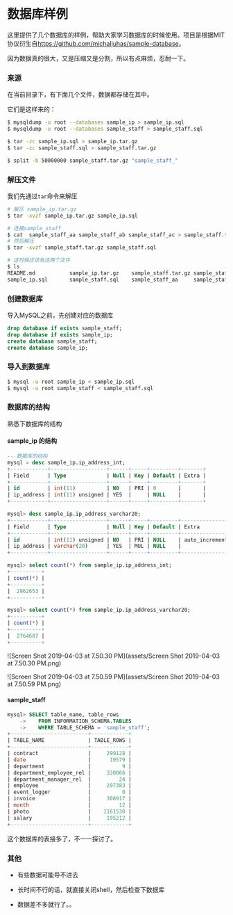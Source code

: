 # 数据库样例

这里提供了几个数据库的样例，帮助大家学习数据库的时候使用。项目是根据MIT协议衍生自<https://github.com/michaljuhas/sample-database>。

因为数据真的很大，又是压缩又是分割，所以有点麻烦，忍耐一下。

### 来源

在当前目录下，有下面几个文件，数据都存储在其中。

它们是这样来的：

```bash
$ mysqldump -u root --databases sample_ip > sample_ip.sql
$ mysqldump -u root --databases sample_staff > sample_staff.sql

$ tar -zc sample_ip.sql > sample_ip.tar.gz
$ tar -zc sample_staff.sql > sample_staff.tar.gz

$ split -b 50000000 sample_staff.tar.gz "sample_staff_"
```



### 解压文件

我们先通过`tar`命令来解压

``` bash
# 解压 sample_ip.tar.gz
$ tar -xvzf sample_ip.tar.gz sample_ip.sql

# 连接sample_staff
$ cat  sample_staff_aa sample_staff_ab sample_staff_ac > sample_staff.tar.gz
# 然后解压
$ tar -xvzf sample_staff.tar.gz sample_staff.sql

# 这时候应该有这两个文件
$ ls
README.md           sample_ip.tar.gz    sample_staff.tar.gz sample_staff_ab
sample_ip.sql       sample_staff.sql    sample_staff_aa     sample_staff_ac
```



### 创建数据库

导入MySQL之前，先创建对应的数据库

```sql
drop database if exists sample_staff;
drop database if exists sample_ip;
create database sample_staff;
create database sample_ip;
```



### 导入到数据库

```bash
$ mysql -u root sample_ip < sample_ip.sql
$ mysql -u root sample_staff < sample_staff.sql
```



### 数据库的结构

熟悉下数据库的结构

#### sample_ip 的结构

```sql
-- 数据库的结构
mysql > desc sample_ip.ip_address_int;
+------------+------------------+------+-----+---------+-------+
| Field      | Type             | Null | Key | Default | Extra |
+------------+------------------+------+-----+---------+-------+
| id         | int(11)          | NO   | PRI | 0       |       |
| ip_address | int(11) unsigned | YES  |     | NULL    |       |
+------------+------------------+------+-----+---------+-------+

mysql> desc sample_ip.ip_address_varchar20;
+------------+------------------+------+-----+---------+----------------+
| Field      | Type             | Null | Key | Default | Extra          |
+------------+------------------+------+-----+---------+----------------+
| id         | int(11) unsigned | NO   | PRI | NULL    | auto_increment |
| ip_address | varchar(20)      | YES  | MUL | NULL    |                |
+------------+------------------+------+-----+---------+----------------+

mysql> select count(*) from sample_ip.ip_address_int;
+----------+
| count(*) |
+----------+
|  2962653 |
+----------+

mysql> select count(*) from sample_ip.ip_address_varchar20;
+----------+
| count(*) |
+----------+
|  2764687 |
+----------+

```



![Screen Shot 2019-04-03 at 7.50.30 PM](assets/Screen Shot 2019-04-03 at 7.50.30 PM.png)

![Screen Shot 2019-04-03 at 7.50.59 PM](assets/Screen Shot 2019-04-03 at 7.50.59 PM.png)

#### sample_staff

```sql
mysql> SELECT table_name, table_rows
    ->    FROM INFORMATION_SCHEMA.TABLES
    ->    WHERE TABLE_SCHEMA = 'sample_staff';
+-------------------------+------------+
| TABLE_NAME              | TABLE_ROWS |
+-------------------------+------------+
| contract                |     299128 |
| date                    |      19579 |
| department              |          9 |
| department_employee_rel |     330066 |
| department_manager_rel  |         24 |
| employee                |     297383 |
| event_logger            |          0 |
| invoice                 |     308917 |
| month                   |         12 |
| photo                   |    1161530 |
| salary                  |     195212 |
+-------------------------+------------+
```

这个数据库的表接多了，不一一探讨了。



### 其他

- 有些数据可能导不进去

- 长时间不行的话，就直接关闭shell，然后检查下数据库
- 数据差不多就行了。。



